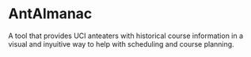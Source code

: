 # AntAlmanac
A tool that provides UCI anteaters with historical course information in a visual and inyuitive way to help with scheduling and course planning.
